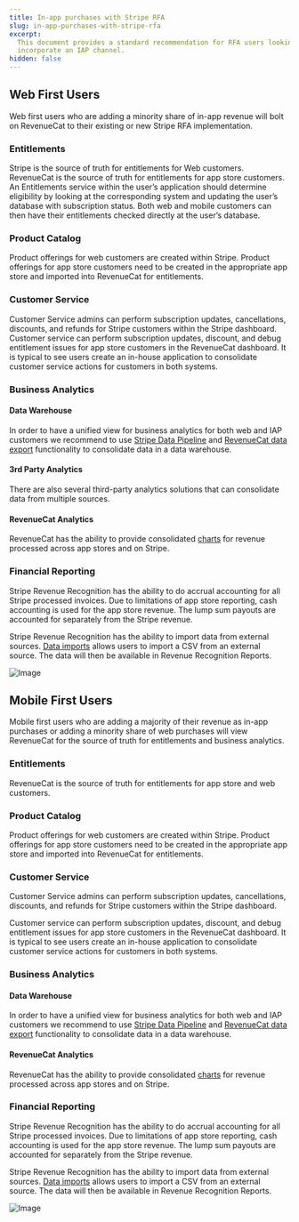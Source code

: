 ```yaml
---
title: In-app purchases with Stripe RFA
slug: in-app-purchases-with-stripe-rfa
excerpt:
  This document provides a standard recommendation for RFA users looking to
  incorporate an IAP channel.
hidden: false
---
```


## Web First Users

Web first users who are adding a minority share of in-app revenue will bolt on RevenueCat to their existing or new Stripe RFA implementation.

### Entitlements

Stripe is the source of truth for entitlements for Web customers. RevenueCat is the source of truth for entitlements for app store customers. An Entitlements service within the user’s application should determine eligibility by looking at the corresponding system and updating the user’s database with subscription status. Both web and mobile customers can then have their entitlements checked directly at the user’s database.

### Product Catalog

Product offerings for web customers are created within Stripe. Product offerings for app store customers need to be created in the appropriate app store and imported into RevenueCat for entitlements.

### Customer Service

Customer Service admins can perform subscription updates, cancellations, discounts, and refunds for Stripe customers within the Stripe dashboard. Customer service can perform subscription updates, discount, and debug entitlement issues for app store customers in the RevenueCat dashboard. It is typical to see users create an in-house application to consolidate customer service actions for customers in both systems.

### Business Analytics

#### Data Warehouse

In order to have a unified view for business analytics for both web and IAP customers we recommend to use [Stripe Data Pipeline](https://stripe.com/data-pipeline) and [RevenueCat data export](/docs/scheduled-data-exports) functionality to consolidate data in a data warehouse.

#### 3rd Party Analytics

There are also several third-party analytics solutions that can consolidate data from multiple sources.

#### RevenueCat Analytics

RevenueCat has the ability to provide consolidated [charts](/docs/charts) for revenue processed across app stores and on Stripe.

### Financial Reporting

Stripe Revenue Recognition has the ability to do accrual accounting for all Stripe processed invoices. Due to limitations of app store reporting, cash accounting is used for the app store revenue. The lump sum payouts are accounted for separately from the Stripe revenue.

Stripe Revenue Recognition has the ability to import data from external sources. [Data imports](https://stripe.com/docs/revenue-recognition/data-import) allows users to import a CSV from an external source. The data will then be available in Revenue Recognition Reports.

![Image](https://files.readme.io/7fd1cb2-stripe_rfa_1.png)

## Mobile First Users

Mobile first users who are adding a majority of their revenue as in-app purchases or adding a minority share of web purchases will view RevenueCat for the source of truth for entitlements and business analytics.

### Entitlements

RevenueCat is the source of truth for entitlements for app store and web customers.

### Product Catalog

Product offerings for web customers are created within Stripe. Product offerings for app store customers need to be created in the appropriate app store and imported into RevenueCat for entitlements.

### Customer Service

Customer Service admins can perform subscription updates, cancellations, discounts, and refunds for Stripe customers within the Stripe dashboard.

Customer service can perform subscription updates, discount, and debug entitlement issues for app store customers in the RevenueCat dashboard. It is typical to see users create an in-house application to consolidate customer service actions for customers in both systems.

### Business Analytics

#### Data Warehouse

In order to have a unified view for business analytics for both web and IAP customers we recommend to use [Stripe Data Pipeline](https://stripe.com/data-pipeline) and [RevenueCat data export](/docs/scheduled-data-exports) functionality to consolidate data in a data warehouse.

#### RevenueCat Analytics

RevenueCat has the ability to provide consolidated [charts](/docs/charts) for revenue processed across app stores and on Stripe.

### Financial Reporting

Stripe Revenue Recognition has the ability to do accrual accounting for all Stripe processed invoices. Due to limitations of app store reporting, cash accounting is used for the app store revenue. The lump sum payouts are accounted for separately from the Stripe revenue.

Stripe Revenue Recognition has the ability to import data from external sources. [Data imports](https://stripe.com/docs/revenue-recognition/data-import) allows users to import a CSV from an external source. The data will then be available in Revenue Recognition Reports.

![Image](https://files.readme.io/c6fb4f4-stripe_rfa_2.png)
